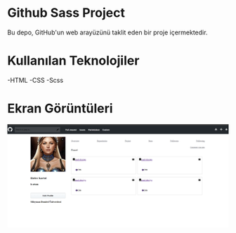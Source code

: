 # Github Sass Project
Bu depo, GitHub'un web arayüzünü taklit eden bir proje içermektedir. 
 


# Kullanılan Teknolojiler
-HTML
-CSS
-Scss

# Ekran Görüntüleri

![](img/Ekran%20Alıntısı.PNG)


